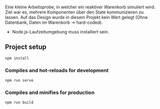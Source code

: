 Eine kleine Arbeitsprobe, in welcher ein reaktiver Warenkorb simuliert wird. Ziel war es, mehrere Komponenten über den State kommunizieren zu lassen. Auf das Design wurde in diesem Projekt kein Wert gelegt (Ohne Datenbank, Daten im Warenkorb -> hard-coded).

- Node.js-Laufzeitumgebung muss installiert sein.



## Project setup
```
npm install
```

### Compiles and hot-reloads for development
```
npm run serve
```

### Compiles and minifies for production
```
npm run build
```
